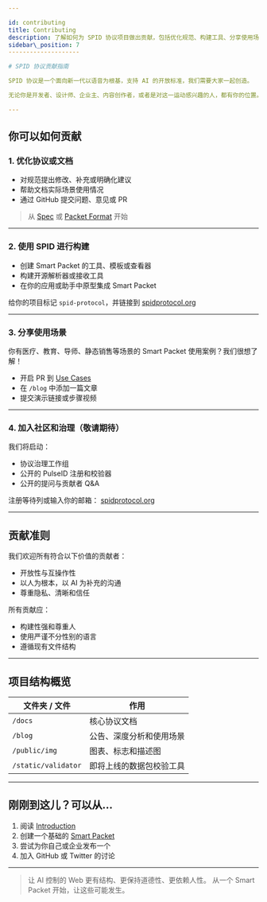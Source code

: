 ```yaml
---

id: contributing
title: Contributing
description: 了解如何为 SPID 协议项目做出贡献，包括优化规范、构建工具、分享使用场景，或加入治理案例。
sidebar\_position: 7
--------------------

# SPID 协议贡献指南

SPID 协议是一个面向新一代以语音为根基，支持 AI 的开放标准，我们需要大家一起创造。

无论你是开发者、设计师、企业主、内容创作者，或者是对这一运动感兴趣的人，都有你的位置。

---
```


## 你可以如何贡献

### 1. 优化协议或文档

* 对规范提出修改、补充或明确化建议
* 帮助文档实际场景使用情况
* 通过 GitHub 提交问题、意见或 PR

> 从 [Spec](spec) 或 [Packet Format](packet-format) 开始

---

### 2. 使用 SPID 进行构建

* 创建 Smart Packet 的工具、模板或查看器
* 构建开源解析器或接收工具
* 在你的应用或助手中原型集成 Smart Packet

给你的项目标记 `spid-protocol`，并链接到 [spidprotocol.org](https://spidprotocol.org)

---

### 3. 分享使用场景

你有医疗、教育、导师、静态销售等场景的 Smart Packet 使用案例？我们很想了解！

* 开启 PR 到 [Use Cases](use-cases)
* 在 `/blog` 中添加一篇文章
* 提交演示链接或步骤视频

---

### 4. 加入社区和治理（敬请期待）

我们将启动：

* 协议治理工作组
* 公开的 PulseID 注册和校验器
* 公开的提问与贡献者 Q\&A

注册等待列或输入你的邮箱： [spidprotocol.org](https://spidprotocol.org)

---

## 贡献准则

我们欢迎所有符合以下价值的贡献者：

* 开放性与互操作性
* 以人为根本，以 AI 为补充的沟通
* 尊重隐私、清晰和信任

所有贡献应：

* 构建性强和尊重人
* 使用严谨不分性别的语言
* 遵循现有文件结构

---

## 项目结构概览

| 文件夹 / 文件            | 作用           |
| ------------------- | ------------ |
| `/docs`             | 核心协议文档       |
| `/blog`             | 公告、深度分析和使用场景 |
| `/public/img`       | 图表、标志和描述图    |
| `/static/validator` | 即将上线的数据包校验工具 |

---

## 刚刚到这儿？可以从...

1. 阅读 [Introduction](./intro.md)
2. 创建一个基础的 [Smart Packet](./packet-format.md)
3. 尝试为你自己或企业发布一个
4. 加入 GitHub 或 Twitter 的讨论

---

> 让 AI 控制的 Web 更有结构、更保持道德性、更依赖人性。
> 从一个 Smart Packet 开始，让这些可能发生。
